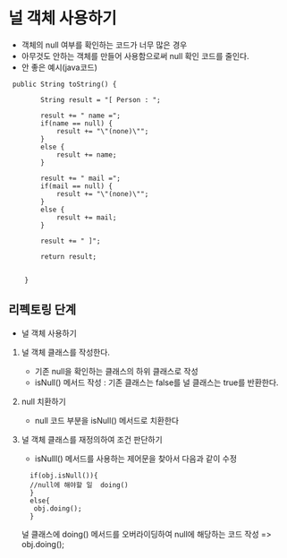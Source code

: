 # 널 객체 사용하기

- 객체의 null 여부를 확인하는 코드가 너무 많은 경우
- 아무것도 안하는 객체를 만들어 사용함으로써 null 확인 코드를 줄인다.
- 안 좋은 예시(java코드)

```
 public String toString() {

		String result = "[ Person : ";

		result += " name =";
		if(name == null) {
			result += "\"(none)\"";
		}
		else {
			result += name;
		}

		result += " mail =";
		if(mail == null) {
			result += "\"(none)\"";
		}
		else {
			result += mail;
		}

		result += " ]";

		return result;


	}

```

## 리펙토링 단계

- 널 객체 사용하기

1. 널 객체 클래스를 작성한다.

   - 기존 null을 확인하는 클래스의 하위 클래스로 작성
   - isNull() 메서드 작성 : 기존 클래스는 false를 널 클래스는 true를 반환한다.

2. null 치환하기

   - null 코드 부분을 isNull() 메서드로 치환한다

3. 널 객체 클래스를 재정의하여 조건 판단하기

   - isNulll() 메서드를 사용하는 제어문을 찾아서 다음과 같이 수정

   ```
     if(obj.isNull()){
     //null에 해야할 일  doing()
     }
     else{
      obj.doing();
     }
   ```

   널 클래스에 doing() 메서드를 오버라이딩하여 null에 해당하는 코드 작성
   => obj.doing();
